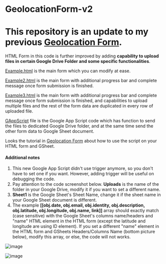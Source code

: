 # GeolocationForm-v2
# This repository is an update to my previous [Geolocation Form](https://github.com/geo2004/GeolocationForm).

HTML Form in this code is further improved by adding **capability to upload files in certain Google Drive Folder and some specific functionalities**.  

[Example.html](https://github.com/geo2004/GeolocationForm-v2/blob/main/Example.html)  is the main form which you can modify at ease.  

[Example2.html](https://github.com/geo2004/GeolocationForm-v2/blob/main/Example2.html)  is the main form with additional progress bar and complete message once form submission is finished.  

[Example3.html](https://github.com/geo2004/GeolocationForm-v2/blob/main/Example3.html)  is the main form with additional progress bar and complete message once form submission is finished, and capabilities to upload multiple files and the rest of the form data are duplicated in every row of uploaded file.  

[GAppScript](https://github.com/geo2004/GeolocationForm-v2/blob/main/GAppScript) file is the Google App Script code which has function to send the files to dedicated Google Drive folder, and at the same time send the other form data to Google Sheet document.  

Looks the tutorial in [Geolocation Form](https://github.com/geo2004/GeolocationForm) about how to use the script on your HTML form and GSheet. 


#### Additional notes  
1. This new Google App Script didn't use trigger anymore, so you don't have to set one if you want. However, adding trigger will be useful on debugging the code. 
2. Pay attention to the code screenshot below. **Uploads** is the name of the folder in your Google Drive, modify it if you want to set a different name. 
3. **Sheet1** is the Google Sheet's Sheet Name, change it if the sheet name in your Google Sheet document is different. 
4. The example **[[obj.date, obj.email, obj.identity, obj.description, obj.latitude, obj.longitude, obj.name, link]]** array should exactly match (case sensitive) with the Google Sheet's columns name/headers and "name" HTML element in the HTML form (except the latitude and longitude are using ID element). If you set a different "name" element in the HTML form and GSheets Headers/Columns Name (bottom picture below), modify this array, or else, the code will not works. 

![image](https://user-images.githubusercontent.com/46329778/228274474-e7ad08a7-926a-401c-a61f-392ccde50878.png)

![image](https://user-images.githubusercontent.com/46329778/228312477-8ae1ff81-a1bc-40f2-9603-669d34e7021f.png)

